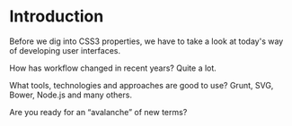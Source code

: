 # Introduction

Before we dig into CSS3 properties, we have to take a look at today's way of
developing user interfaces.

How has workflow changed in recent years? Quite a lot.

What tools, technologies and approaches are good to use? Grunt, SVG, Bower,
Node.js and many others.

Are you ready for an “avalanche” of new terms?
